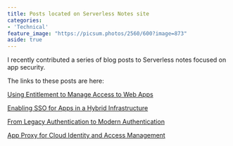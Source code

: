 ```yaml
---
title: Posts located on Serverless Notes site
categories:
- 'Technical'
feature_image: "https://picsum.photos/2560/600?image=873"
aside: true
---
```

I recently contributed a series of blog posts to Serverless notes focused on app security.

The links to these posts are here:

[Using Entitlement to Manage Access to Web Apps](https://www.serverlessnotes.com/docs/using-entitlements-to-manage-access-to-web-apps)

[Enabling SSO for Apps in a Hybrid Infrastructure](https://www.serverlessnotes.com/docs/enabling-sso-for-apps-in-a-hybrid-infrastructure)

[From Legacy Authentication to Modern Authentication](https://www.serverlessnotes.com/docs/from-legacy-authentication-to-modern-authentication)

[App Proxy for Cloud Identity and Access Management](https://www.serverlessnotes.com/docs/app-proxy-for-cloud-identity-and-access-management)

 